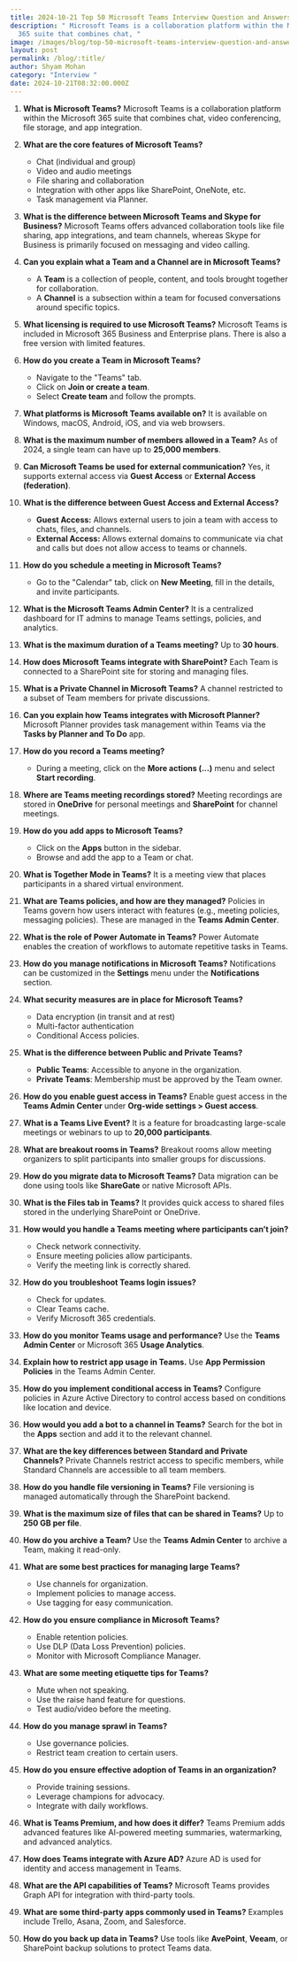 ```yaml
---
title: 2024-10-21 Top 50 Microsoft Teams Interview Question and Answers
description: " Microsoft Teams is a collaboration platform within the Microsoft
  365 suite that combines chat, "
image: /images/blog/top-50-microsoft-teams-interview-question-and-answers.webp
layout: post
permalink: /blog/:title/
author: Shyam Mohan
category: "Interview "
date: 2024-10-21T08:32:00.000Z
---
```

1.  **What is Microsoft Teams?** Microsoft Teams is a collaboration platform within the Microsoft 365 suite that combines chat, video conferencing, file storage, and app integration.
    
2.  **What are the core features of Microsoft Teams?**
    
    -   Chat (individual and group)
    -   Video and audio meetings
    -   File sharing and collaboration
    -   Integration with other apps like SharePoint, OneNote, etc.
    -   Task management via Planner.
3.  **What is the difference between Microsoft Teams and Skype for Business?** Microsoft Teams offers advanced collaboration tools like file sharing, app integrations, and team channels, whereas Skype for Business is primarily focused on messaging and video calling.
    
4.  **Can you explain what a Team and a Channel are in Microsoft Teams?**
    
    -   A **Team** is a collection of people, content, and tools brought together for collaboration.
    -   A **Channel** is a subsection within a team for focused conversations around specific topics.
5.  **What licensing is required to use Microsoft Teams?** Microsoft Teams is included in Microsoft 365 Business and Enterprise plans. There is also a free version with limited features.
    
6.  **How do you create a Team in Microsoft Teams?**
    
    -   Navigate to the "Teams" tab.
    -   Click on **Join or create a team**.
    -   Select **Create team** and follow the prompts.
7.  **What platforms is Microsoft Teams available on?** It is available on Windows, macOS, Android, iOS, and via web browsers.
    
8.  **What is the maximum number of members allowed in a Team?** As of 2024, a single team can have up to **25,000 members**.
    
9.  **Can Microsoft Teams be used for external communication?** Yes, it supports external access via **Guest Access** or **External Access (federation)**.
    
10.  **What is the difference between Guest Access and External Access?**
    
     -   **Guest Access:** Allows external users to join a team with access to chats, files, and channels.
     -   **External Access:** Allows external domains to communicate via chat and calls but does not allow access to teams or channels.



11.  **How do you schedule a meeting in Microsoft Teams?**
    
     -   Go to the "Calendar" tab, click on **New Meeting**, fill in the details, and invite participants.
12.  **What is the Microsoft Teams Admin Center?** It is a centralized dashboard for IT admins to manage Teams settings, policies, and analytics.
    
13.  **What is the maximum duration of a Teams meeting?** Up to **30 hours**.
    
14.  **How does Microsoft Teams integrate with SharePoint?** Each Team is connected to a SharePoint site for storing and managing files.
    
15.  **What is a Private Channel in Microsoft Teams?** A channel restricted to a subset of Team members for private discussions.
    
16.  **Can you explain how Teams integrates with Microsoft Planner?** Microsoft Planner provides task management within Teams via the **Tasks by Planner and To Do** app.
    
17.  **How do you record a Teams meeting?**
    
     -   During a meeting, click on the **More actions (...)** menu and select **Start recording**.
18.  **Where are Teams meeting recordings stored?** Meeting recordings are stored in **OneDrive** for personal meetings and **SharePoint** for channel meetings.
    
19.  **How do you add apps to Microsoft Teams?**
    
     -   Click on the **Apps** button in the sidebar.
     -   Browse and add the app to a Team or chat.
20.  **What is Together Mode in Teams?** It is a meeting view that places participants in a shared virtual environment.
    



21.  **What are Teams policies, and how are they managed?** Policies in Teams govern how users interact with features (e.g., meeting policies, messaging policies). These are managed in the **Teams Admin Center**.
    
22.  **What is the role of Power Automate in Teams?** Power Automate enables the creation of workflows to automate repetitive tasks in Teams.
    
23.  **How do you manage notifications in Microsoft Teams?** Notifications can be customized in the **Settings** menu under the **Notifications** section.
    
24.  **What security measures are in place for Microsoft Teams?**
    
     -   Data encryption (in transit and at rest)
     -   Multi-factor authentication
     -   Conditional Access policies.
25.  **What is the difference between Public and Private Teams?**
    
     -   **Public Teams**: Accessible to anyone in the organization.
     -   **Private Teams**: Membership must be approved by the Team owner.
26.  **How do you enable guest access in Teams?** Enable guest access in the **Teams Admin Center** under **Org-wide settings > Guest access**.
    
27.  **What is a Teams Live Event?** It is a feature for broadcasting large-scale meetings or webinars to up to **20,000 participants**.
    
28.  **What are breakout rooms in Teams?** Breakout rooms allow meeting organizers to split participants into smaller groups for discussions.
    
29.  **How do you migrate data to Microsoft Teams?** Data migration can be done using tools like **ShareGate** or native Microsoft APIs.
    
30.  **What is the Files tab in Teams?** It provides quick access to shared files stored in the underlying SharePoint or OneDrive.
    



31.  **How would you handle a Teams meeting where participants can’t join?**
    
     -   Check network connectivity.
     -   Ensure meeting policies allow participants.
     -   Verify the meeting link is correctly shared.
32.  **How do you troubleshoot Teams login issues?**
    
     -   Check for updates.
     -   Clear Teams cache.
     -   Verify Microsoft 365 credentials.
33.  **How do you monitor Teams usage and performance?** Use the **Teams Admin Center** or Microsoft 365 **Usage Analytics**.
    
34.  **Explain how to restrict app usage in Teams.** Use **App Permission Policies** in the Teams Admin Center.
    
35.  **How do you implement conditional access in Teams?** Configure policies in Azure Active Directory to control access based on conditions like location and device.
    
36.  **How would you add a bot to a channel in Teams?** Search for the bot in the **Apps** section and add it to the relevant channel.
    
37.  **What are the key differences between Standard and Private Channels?** Private Channels restrict access to specific members, while Standard Channels are accessible to all team members.
    
38.  **How do you handle file versioning in Teams?** File versioning is managed automatically through the SharePoint backend.
    
39.  **What is the maximum size of files that can be shared in Teams?** Up to **250 GB per file**.
    
40.  **How do you archive a Team?** Use the **Teams Admin Center** to archive a Team, making it read-only.
    



41.  **What are some best practices for managing large Teams?**
    
     -   Use channels for organization.
     -   Implement policies to manage access.
      -   Use tagging for easy communication.
42.  **How do you ensure compliance in Microsoft Teams?**
    
     -   Enable retention policies.
     -   Use DLP (Data Loss Prevention) policies.
     -   Monitor with Microsoft Compliance Manager.
43.  **What are some meeting etiquette tips for Teams?**
    
     -   Mute when not speaking.
     -   Use the raise hand feature for questions.
     -   Test audio/video before the meeting.
44.  **How do you manage sprawl in Teams?**
    
     -   Use governance policies.
     -   Restrict team creation to certain users.
45.  **How do you ensure effective adoption of Teams in an organization?**
    
     -   Provide training sessions.
     -   Leverage champions for advocacy.
     -   Integrate with daily workflows.



46.  **What is Teams Premium, and how does it differ?** Teams Premium adds advanced features like AI-powered meeting summaries, watermarking, and advanced analytics.
    
47.  **How does Teams integrate with Azure AD?** Azure AD is used for identity and access management in Teams.
    
48.  **What are the API capabilities of Teams?** Microsoft Teams provides Graph API for integration with third-party tools.
    
49.  **What are some third-party apps commonly used in Teams?** Examples include Trello, Asana, Zoom, and Salesforce.
    
50.  **How do you back up data in Teams?** Use tools like **AvePoint**, **Veeam**, or SharePoint backup solutions to protect Teams data.
